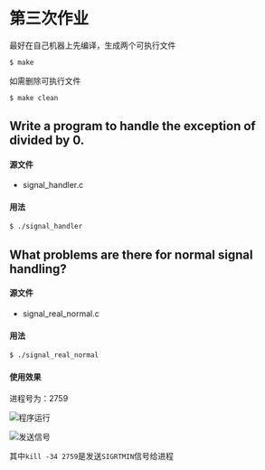 第三次作业
=========

最好在自己机器上先编译，生成两个可执行文件

```bash
$ make
```

如需删除可执行文件

```bash
$ make clean
```

## Write a program to handle the exception of divided by 0.

#### 源文件

- signal_handler.c

#### 用法

```bash
$ ./signal_handler
```

## What problems are there for normal signal handling?

#### 源文件

- signal_real_normal.c

#### 用法

```bash
$ ./signal_real_normal
```

#### 使用效果

进程号为：2759

![程序运行](https://raw.githubusercontent.com/h1994st/Linux-Project/master/Assignment%203/img/1.png)

![发送信号](https://raw.githubusercontent.com/h1994st/Linux-Project/master/Assignment%203/img/2.png)

其中`kill -34 2759`是发送`SIGRTMIN`信号给进程
